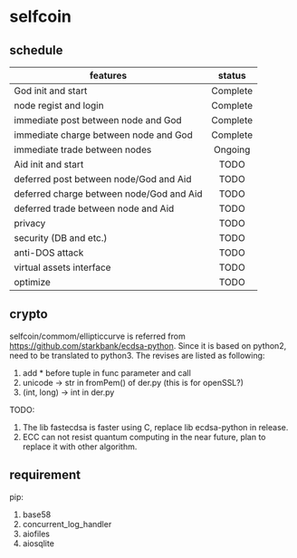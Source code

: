 selfcoin
===


schedule
----
| features                                      | status        |
| --------                                      | :-----:       |
| God init and start                            | Complete      |
| node regist and login                         | Complete      |
| immediate post between node and God           | Complete      |
| immediate charge between node and God         | Complete      |
| immediate trade between nodes                 | Ongoing       |
| Aid init and start                            | TODO          |
| deferred post between node/God and Aid        | TODO          |
| deferred charge between node/God and Aid      | TODO          |
| deferred trade between node and Aid           | TODO          |
| privacy                                       | TODO          |
| security (DB and etc.)                        | TODO          |
| anti-DOS attack                               | TODO          |
| virtual assets interface                      | TODO          |
| optimize                                      | TODO          |


crypto
---
selfcoin/commom/ellipticcurve is referred from https://github.com/starkbank/ecdsa-python. Since it is based on python2, need to be translated to python3. The revises are listed as following:
1. add * before tuple in func parameter and call
2. unicode -> str in fromPem() of der.py (this is for openSSL?)
3. (int, long) -> int in der.py

TODO:
1. The lib fastecdsa is faster using C, replace lib ecdsa-python in release.
2. ECC can not resist quantum computing in the near future, plan to replace it with other algorithm.

requirement
---
pip:
1. base58
2. concurrent_log_handler
3. aiofiles
4. aiosqlite
